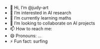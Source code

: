 - 👋 Hi, I’m @judy-art
- 👀 I’m interested in AI research
- 🌱 I’m currently learning maths
- 💞️ I’m looking to collaborate on AI projects
- 📫 How to reach me: 
- 😄 Pronouns: ...
- ⚡ Fun fact: surfing

<!---
judy-art/judy-art is a ✨ special ✨ repository because its `README.md` (this file) appears on your GitHub profile.
You can click the Preview link to take a look at your changes.
--->
